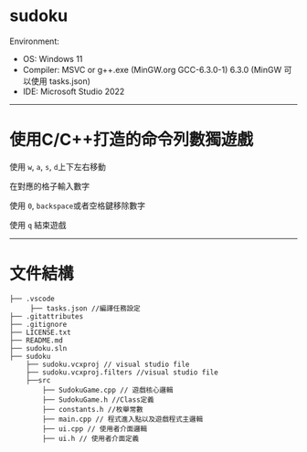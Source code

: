 # sudoku

Environment:

- OS: Windows 11
- Compiler: MSVC or g++.exe (MinGW.org GCC-6.3.0-1) 6.3.0 (MinGW 可以使用 tasks.json)
- IDE: Microsoft Studio 2022

---

# 使用C/C++打造的命令列數獨遊戲

使用 `w`, `a`, `s`, `d`上下左右移動

在對應的格子輸入數字

使用 `0`, `backspace`或者空格鍵移除數字

使用 `q` 結束遊戲

---

# 文件結構

```
├── .vscode
     ├── tasks.json //編譯任務設定
├── .gitattributes
├── .gitignore
├── LICENSE.txt
├── README.md
├── sudoku.sln
├── sudoku
    ├── sudoku.vcxproj // visual studio file
    ├── sudoku.vcxproj.filters //visual studio file
    ├──src
        ├── SudokuGame.cpp // 遊戲核心邏輯
        ├── SudokuGame.h //Class定義
        ├── constants.h //枚舉常數
        ├── main.cpp // 程式進入點以及遊戲程式主邏輯
        ├── ui.cpp // 使用者介面邏輯
        ├── ui.h // 使用者介面定義
```
